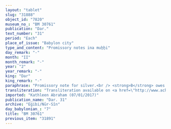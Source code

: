 ```yaml
---
layout: "tablet"
slug: "31888"
object_id: "7820"
museum_no_: "BM 30761"
publication: "Dar."
text_number: "31"
period: "Each"
place_of_issue: "Babylon city"
type_and_content: "Promissory notes ina muẖẖi"
day_remark: "-"
month: "II"
month_remark: "-"
year: "2"
year_remark: "-"
king: "Dar"
king_remark: "-"
paraphrase: "Promissory note for silver.<br /> <strong>B</strong> owes 2 minas of silver to <strong>A</strong>, to be paid by the end of Ayyār (II). Witnesses.<br /> &nbsp;<br /> <strong>A </strong>= Nergal-iddin/Nab&ucirc;-&scaron;umu-uṣur//Rab-ban&ecirc;; <strong>B </strong>= Marduk-nāṣir-apli/Itti-Marduk-balāṭu//Egibi"
transliteration: "Transliteration available on <a href=\"http://www.achemenet.com/fr/item/?/1087349=BM 30761&l=a&c=1&t=1.4/1/24/1/1653053\" target=\"_blank\">Achemenet</a>"
imported: "Kathleen Abraham (07/01/2017)"
publication_name: "Dar. 31"
archive: "Egibi/Nūr-Sîn"
day_babylonian_: "7"
title: "BM 30761"
previous_item: "31891"
---
```

